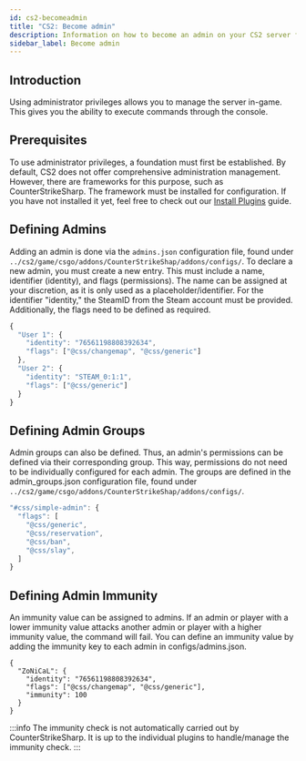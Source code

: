 ```yaml
---
id: cs2-becomeadmin
title: "CS2: Become admin"
description: Information on how to become an admin on your CS2 server from ZAP-Hosting - ZAP-Hosting.com documentation
sidebar_label: Become admin
---
```




## Introduction

Using administrator privileges allows you to manage the server in-game. This gives you the ability to execute commands through the console.

## Prerequisites
To use administrator privileges, a foundation must first be established. By default, CS2 does not offer comprehensive administration management. However, there are frameworks for this purpose, such as CounterStrikeSharp. The framework must be installed for configuration. If you have not installed it yet, feel free to check out our [Install Plugins](cs2-plugins) guide.

## Defining Admins

Adding an admin is done via the `admins.json` configuration file, found under `../cs2/game/csgo/addons/CounterStrikeShap/addons/configs/`. To declare a new admin, you must create a new entry. This must include a name, identifier (identity), and flags (permissions). The name can be assigned at your discretion, as it is only used as a placeholder/identifier. For the identifier "identity," the SteamID from the Steam account must be provided. Additionally, the flags need to be defined as required.

```js title="admins.json (Beispiel)"
{
  "User 1": {
    "identity": "76561198808392634",
    "flags": ["@css/changemap", "@css/generic"]
  },
  "User 2": {
    "identity": "STEAM_0:1:1",
    "flags": ["@css/generic"]
  }
}
```


## Defining Admin Groups
Admin groups can also be defined. Thus, an admin's permissions can be defined via their corresponding group. This way, permissions do not need to be individually configured for each admin. The groups are defined in the admin_groups.json configuration file, found under `../cs2/game/csgo/addons/CounterStrikeShap/addons/configs/`.
```js title="admin_groups.json"
"#css/simple-admin": {
  "flags": [
    "@css/generic",
    "@css/reservation",
    "@css/ban",
    "@css/slay",
  ]
}
```



## Defining Admin Immunity
An immunity value can be assigned to admins. If an admin or player with a lower immunity value attacks another admin or player with a higher immunity value, the command will fail. You can define an immunity value by adding the immunity key to each admin in configs/admins.json.

```
{
  "ZoNiCaL": {
    "identity": "76561198808392634",
    "flags": ["@css/changemap", "@css/generic"],
    "immunity": 100
  }
}
```
:::info
The immunity check is not automatically carried out by CounterStrikeSharp. It is up to the individual plugins to handle/manage the immunity check.
:::